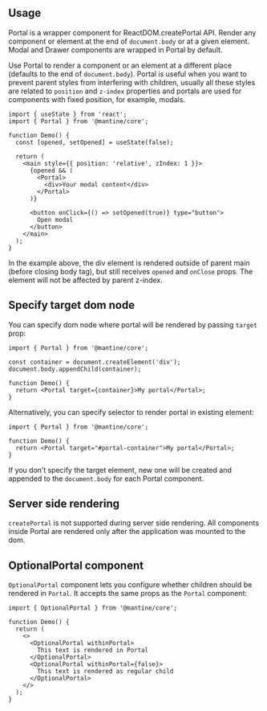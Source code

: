 ## Usage

Portal is a wrapper component for ReactDOM.createPortal API. Render any component or element at the end of `document.body` or at a given element. Modal and Drawer components are wrapped in Portal by default.

Use Portal to render a component or an element at a different place (defaults to the end of `document.body`). Portal is useful when you want to prevent parent styles from interfering with children, usually all these styles are related to `position` and `z-index` properties and portals are used for components with fixed position, for example, modals.

```tsx
import { useState } from 'react';
import { Portal } from '@mantine/core';

function Demo() {
  const [opened, setOpened] = useState(false);

  return (
    <main style={{ position: 'relative', zIndex: 1 }}>
      {opened && (
        <Portal>
          <div>Your modal content</div>
        </Portal>
      )}

      <button onClick={() => setOpened(true)} type="button">
        Open modal
      </button>
    </main>
  );
}
```

In the example above, the div element is rendered outside of parent main (before closing body tag), but still receives `opened` and `onClose` props. The element will not be affected by parent z-index.

## Specify target dom node

You can specify dom node where portal will be rendered by passing `target` prop:

```tsx
import { Portal } from '@mantine/core';

const container = document.createElement('div');
document.body.appendChild(container);

function Demo() {
  return <Portal target={container}>My portal</Portal>;
}
```

Alternatively, you can specify selector to render portal in existing element:

```tsx
import { Portal } from '@mantine/core';

function Demo() {
  return <Portal target="#portal-container">My portal</Portal>;
}
```

If you don’t specify the target element, new one will be created and appended to the `document.body` for each Portal component.

## Server side rendering

`createPortal` is not supported during server side rendering. All components inside Portal are rendered only after the application was mounted to the dom.

## OptionalPortal component

`OptionalPortal` component lets you configure whether children should be rendered in `Portal`. It accepts the same props as the `Portal` component:

```tsx
import { OptionalPortal } from '@mantine/core';

function Demo() {
  return (
    <>
      <OptionalPortal withinPortal>
        This text is rendered in Portal
      </OptionalPortal>
      <OptionalPortal withinPortal={false}>
        This text is rendered as regular child
      </OptionalPortal>
    </>
  );
}
```